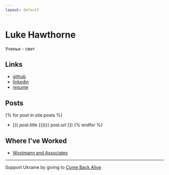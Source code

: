 ```yaml
---
layout: default
---
```


# Luke Hawthorne

Ученье - свет

## Links

- [github](https://github.com/hawthorne3341)
- [linkedin](https://linkedin.com/in/hawthorne3341)
- [resume](resume.pdf)

## Posts

{% for post in site.posts %}
- [{{ post.title }}]({{ post.url }})
{% endfor %}

## Where I've Worked

- [Wostmann and Associates](https://wostmann.com/)

---

Support Ukraine by giving to [Come Back Alive](https://savelife.in.ua/en/)
